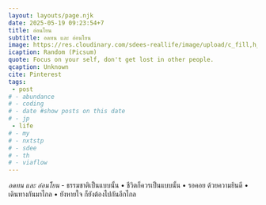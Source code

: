 ```yaml
---
layout: layouts/page.njk
date: 2025-05-19 09:23:54+7
title: อ่อนโยน
subtitle: อดทน และ อ่อนโยน
image: https://res.cloudinary.com/sdees-reallife/image/upload/c_fill,h_600,w_600/v1747234852/IMG_20250507_133517_kifjjx.jpg
icaption: Random (Picsum)
quote: Focus on your self, don't get lost in other people.
qcaption: Unknown
cite: Pinterest
tags: 
 - post
# - abundance
# - coding
# - date #show posts on this date
# - jp
 - life
# - my
# - nxtstp
# - sdee
# - th
# - viaflow
---
```

*อดทน และ อ่อนโยน* - ธรรมชาติเป็นแบบนั้น • ชีวิตก็ควรเป็นแบบนั้น • รอคอย ด้วยความยินดี • เดินทางกันมาไกล • ยังหายใจ ก็ยังต้องไปกันอีกไกล
